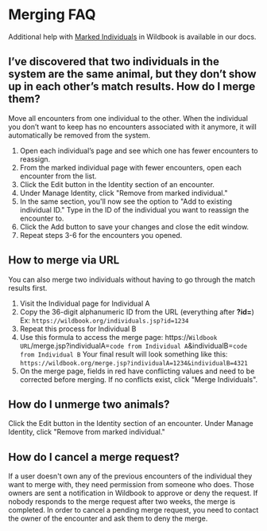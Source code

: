 # Merging FAQ

Additional help with [Marked Individuals](https://wildbook.docs.wildme.org/introduction/marked-individual) in Wildbook is available in our docs.

## I’ve discovered that two individuals in the system are the same animal, but they don’t show up in each other’s match results. How do I merge them?

Move all encounters from one individual to the other. When the individual you don’t want to keep has no encounters associated with it anymore, it will automatically be removed from the system.

1. Open each individual’s page and see which one has fewer encounters to reassign.
2. From the marked individual page with fewer encounters, open each encounter from the list.
3. Click the Edit button in the Identity section of an encounter.
4. Under Manage Identity, click "Remove from marked individual."
5. In the same section, you'll now see the option to "Add to existing individual ID." Type in the ID of the individual you want to reassign the encounter to.
6. Click the Add button to save your changes and close the edit window.
7. Repeat steps 3-6 for the encounters you opened.

## How to merge via URL

You can also merge two individuals without having to go through the match results first.

1. Visit the Individual page for Individual A
2. Copy the 36-digit alphanumeric ID from the URL (everything after **?id=**)
    Ex: `https://wildbook.org/individuals.jsp?id=1234`
3. Repeat this process for Individual B
4. Use this formula to access the merge page:
    https://`Wildbook URL`/merge.jsp?individualA=`code from Individual A`&individualB=`code from Individual B`
    Your final result will look something like this:
    `https://wildbook.org/merge.jsp?individualA=1234&individualB=4321`
5. On the merge page, fields in red have conflicting values and need to be corrected before merging. If no conflicts exist, click "Merge Individuals".

## How do I unmerge two animals?

Click the Edit button in the Identity section of an encounter. Under Manage Identity, click "Remove from marked individual."

## How do I cancel a merge request?

If a user doesn't own any of the previous encounters of the individual they want to merge with, they need permission from someone who does. Those owners are sent a notification in Wildbook to approve or deny the request. If nobody responds to the merge request after two weeks, the merge is completed. In order to cancel a pending merge request, you need to contact the owner of the encounter and ask them to deny the merge.
